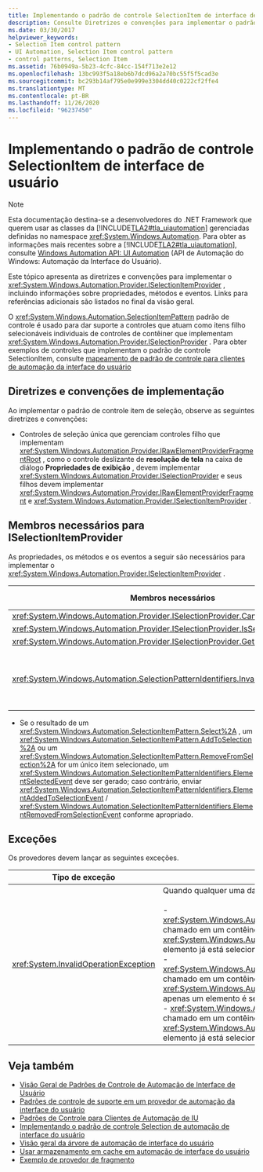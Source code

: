 ```yaml
---
title: Implementando o padrão de controle SelectionItem de interface de usuário
description: Consulte Diretrizes e convenções para implementar o padrão de controle SelectionItem na automação da interface do usuário. Conheça os membros necessários para a interface ISelectionItemProvider.
ms.date: 03/30/2017
helpviewer_keywords:
- Selection Item control pattern
- UI Automation, Selection Item control pattern
- control patterns, Selection Item
ms.assetid: 76b0949a-5b23-4cfc-84cc-154f713e2e12
ms.openlocfilehash: 13bc993f5a18eb6b7dcd96a2a70bc55f5f5cad3e
ms.sourcegitcommit: bc293b14af795e0e999e3304dd40c0222cf2ffe4
ms.translationtype: MT
ms.contentlocale: pt-BR
ms.lasthandoff: 11/26/2020
ms.locfileid: "96237450"
---
```

# <a name="implementing-the-ui-automation-selectionitem-control-pattern"></a>Implementando o padrão de controle SelectionItem de interface de usuário

> [!NOTE]
> Esta documentação destina-se a desenvolvedores do .NET Framework que querem usar as classes da [!INCLUDE[TLA2#tla_uiautomation](../../../includes/tla2sharptla-uiautomation-md.md)] gerenciadas definidas no namespace <xref:System.Windows.Automation>. Para obter as informações mais recentes sobre a [!INCLUDE[TLA2#tla_uiautomation](../../../includes/tla2sharptla-uiautomation-md.md)], consulte [Windows Automation API: UI Automation](/windows/win32/winauto/entry-uiauto-win32) (API de Automação do Windows: Automação da Interface do Usuário).  
  
 Este tópico apresenta as diretrizes e convenções para implementar o <xref:System.Windows.Automation.Provider.ISelectionItemProvider> , incluindo informações sobre propriedades, métodos e eventos. Links para referências adicionais são listados no final da visão geral.  
  
 O <xref:System.Windows.Automation.SelectionItemPattern> padrão de controle é usado para dar suporte a controles que atuam como itens filho selecionáveis individuais de controles de contêiner que implementam <xref:System.Windows.Automation.Provider.ISelectionProvider> . Para obter exemplos de controles que implementam o padrão de controle SelectionItem, consulte [mapeamento de padrão de controle para clientes de automação da interface do usuário](control-pattern-mapping-for-ui-automation-clients.md)  
  
<a name="Implementation_Guidelines_and_Conventions"></a>

## <a name="implementation-guidelines-and-conventions"></a>Diretrizes e convenções de implementação  

 Ao implementar o padrão de controle item de seleção, observe as seguintes diretrizes e convenções:  
  
- Controles de seleção única que gerenciam controles filho que implementam <xref:System.Windows.Automation.Provider.IRawElementProviderFragmentRoot> , como o controle deslizante de **resolução de tela** na caixa de diálogo **Propriedades de exibição** , devem implementar <xref:System.Windows.Automation.Provider.ISelectionProvider> e seus filhos devem implementar <xref:System.Windows.Automation.Provider.IRawElementProviderFragment> e <xref:System.Windows.Automation.Provider.ISelectionItemProvider> .  
  
<a name="Required_Members_for_the_IValueProvider_Interface"></a>

## <a name="required-members-for-iselectionitemprovider"></a>Membros necessários para ISelectionItemProvider  

 As propriedades, os métodos e os eventos a seguir são necessários para implementar o <xref:System.Windows.Automation.Provider.ISelectionItemProvider> .  
  
|Membros necessários|Tipo de membro|Observações|  
|----------------------|-----------------|-----------|  
|<xref:System.Windows.Automation.Provider.ISelectionProvider.CanSelectMultiple%2A>|Propriedade|Nenhum|  
|<xref:System.Windows.Automation.Provider.ISelectionProvider.IsSelectionRequired%2A>|Propriedade|Nenhum|  
|<xref:System.Windows.Automation.Provider.ISelectionProvider.GetSelection%2A>|Método|Nenhum|  
|<xref:System.Windows.Automation.SelectionPatternIdentifiers.InvalidatedEvent>|Evento|Gerado quando uma seleção em um contêiner é alterada de forma significativa e requer <xref:System.Windows.Automation.SelectionItemPatternIdentifiers.ElementSelectedEvent> o envio de eventos mais e <xref:System.Windows.Automation.SelectionItemPatternIdentifiers.ElementRemovedFromSelectionEvent> do que a <xref:System.Windows.Automation.Provider.AutomationInteropProvider.InvalidateLimit> constante permite.|  
  
- Se o resultado de um <xref:System.Windows.Automation.SelectionItemPattern.Select%2A> , um <xref:System.Windows.Automation.SelectionItemPattern.AddToSelection%2A> ou um <xref:System.Windows.Automation.SelectionItemPattern.RemoveFromSelection%2A> for um único item selecionado, um <xref:System.Windows.Automation.SelectionItemPatternIdentifiers.ElementSelectedEvent> deve ser gerado; caso contrário, enviar <xref:System.Windows.Automation.SelectionItemPatternIdentifiers.ElementAddedToSelectionEvent> /  <xref:System.Windows.Automation.SelectionItemPatternIdentifiers.ElementRemovedFromSelectionEvent> conforme apropriado.  
  
<a name="Exceptions"></a>

## <a name="exceptions"></a>Exceções  

 Os provedores devem lançar as seguintes exceções.  
  
|Tipo de exceção|Condição|  
|--------------------|---------------|  
|<xref:System.InvalidOperationException>|Quando qualquer uma das seguintes opções for tentada:<br /><br /> -   <xref:System.Windows.Automation.Provider.ISelectionItemProvider.RemoveFromSelection%2A>é chamado em um contêiner de seleção única onde <xref:System.Windows.Automation.SelectionPattern.IsSelectionRequiredProperty>  =  `true` e um elemento já está selecionado.<br />-   <xref:System.Windows.Automation.Provider.ISelectionItemProvider.RemoveFromSelection%2A>é chamado em um contêiner de várias seleções em que <xref:System.Windows.Automation.SelectionPattern.IsSelectionRequiredProperty>  =  `true` e apenas um elemento é selecionado.<br />-   <xref:System.Windows.Automation.Provider.ISelectionItemProvider.AddToSelection%2A>é chamado em um contêiner de seleção única em que <xref:System.Windows.Automation.SelectionPattern.CanSelectMultipleProperty>  =  `false` e outro elemento já está selecionado.|  
  
## <a name="see-also"></a>Veja também

- [Visão Geral de Padrões de Controle de Automação de Interface de Usuário](ui-automation-control-patterns-overview.md)
- [Padrões de controle de suporte em um provedor de automação da interface do usuário](support-control-patterns-in-a-ui-automation-provider.md)
- [Padrões de Controle para Clientes de Automação de IU](ui-automation-control-patterns-for-clients.md)
- [Implementando o padrão de controle Selection de automação de interface do usuário](implementing-the-ui-automation-selection-control-pattern.md)
- [Visão geral da árvore de automação de interface do usuário](ui-automation-tree-overview.md)
- [Usar armazenamento em cache em automação de interface do usuário](use-caching-in-ui-automation.md)
- [Exemplo de provedor de fragmento](/previous-versions/dotnet/netframework-3.5/ms771502(v=vs.90))

